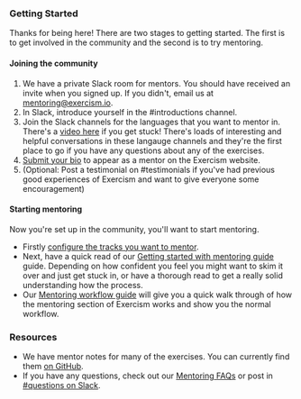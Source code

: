 ### Getting Started

Thanks for being here! There are two stages to getting started. The first is to get involved in the community and the second is to try mentoring.

#### Joining the community

1) We have a private Slack room for mentors. You should have received an invite when you signed up. If you didn't, email us at [mentoring@exercism.io](mentoring@exercism.io).
2) In Slack, introduce yourself in the #introductions channel.
3) Join the Slack channels for the languages that you want to mentor in. There's a [video here](http://recordit.co/96ONu2RR8Q) if you get stuck! There's loads of interesting and helpful conversations in these langauge channels and they're the first place to go if you have any questions about any of the exercises.
4) [Submit your bio](https://github.com/exercism/website-copy/blob/master/mentors/README.md#mentors) to appear as a mentor on the Exercism website.
5) (Optional: Post a testimonial on #testimonials if you've had previous good experiences of Exercism and want to give everyone some encouragement)

#### Starting mentoring

Now you're set up in the community, you'll want to start mentoring.

- Firstly [configure the tracks you want to mentor](https://exercism.io/mentor/configure).
- Next, have a quick read of our [Getting started with mentoring guide](https://exercism.io/mentoring-getting-started) guide. Depending on how confident you feel you might want to skim it over and just get stuck in, or have a thorough read to get a really solid understanding how the process.
- Our [Mentoring workflow guide](https://exercism.io/mentoring-workflow) will give you a quick walk through of how the mentoring section of Exercism works and show you the normal workflow.

### Resources
- We have mentor notes for many of the exercises. You can currently find them [on GitHub](https://github.com/exercism/mentors/tree/master/tracks).
- If you have any questions, check out our [Mentoring FAQs](https://exercism.io/mentoring-faqs) or post in [#questions on Slack](https://exercism-team.slack.com/messages/CAQP7JL3T).
